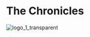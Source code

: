 # The Chronicles

![logo_1_transparent](https://github.com/user-attachments/assets/66a31f2a-e93c-4b26-8d47-56929fb6d80a)
